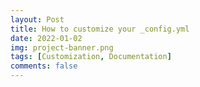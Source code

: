 ```yaml
---
layout: Post
title: How to customize your _config.yml
date: 2022-01-02
img: project-banner.png
tags: [Customization, Documentation]
comments: false
---
```

